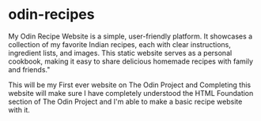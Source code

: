 # odin-recipes

My Odin Recipe Website is a simple, user-friendly platform. It showcases a collection of my favorite Indian recipes, each with clear instructions, ingredient lists, and images. This static website serves as a personal cookbook, making it easy to share delicious homemade recipes with family and friends."

This will be my First ever website on The Odin Project and Completing this website will make sure I have completely understood the HTML Foundation section of The Odin Project and I'm able to make a basic recipe website with it.